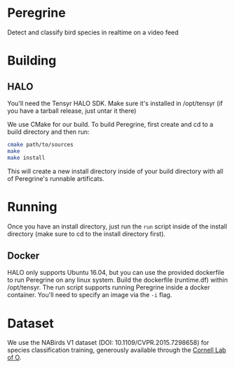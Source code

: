 # Peregrine 
Detect and classify bird species in realtime on a video feed

# Building

## HALO
You'll need the Tensyr HALO SDK. Make sure it's installed
in /opt/tensyr (if you have a tarball release, just untar it there)

We use CMake for our build. To build Peregrine, first create and cd to a
build directory and then run:

```bash
cmake path/to/sources
make
make install
```
This will create a new install directory inside of your build directory
with all of Peregrine's runnable artificats.

# Running

Once you have an install directory, just run the `run` script
inside of the install directory (make sure to cd to the install directory first).

## Docker
HALO only supports Ubuntu 16.04, but you can use the provided dockerfile to
run Peregrine on any linux system.
Build the dockerfile (runtime.df) within /opt/tensyr.
The run script supports running Peregrine inside a docker container.
You'll need to specify an image via the `-i` flag.

# Dataset

We use the NABirds V1 dataset (DOI: 10.1109/CVPR.2015.7298658) for
species classification training, generously available through the 
[Cornell Lab of O](http://dl.allaboutbirds.org/nabirds).
